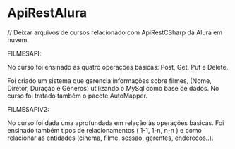 # ApiRestAlura
// Deixar arquivos de cursos relacionado com ApiRestCSharp da Alura em nuvem.


FILMESAPI:

No curso foi ensinado as quatro operações básicas:
Post, Get, Put e Delete.

Foi criado um sistema que gerencia informações sobre filmes, (Nome, Diretor, Duração e Gêneros) utilizando o MySql como base de dados.
No curso foi tratado também o pacote AutoMapper.

FILMESAPIV2:

No curso foi dada uma aprofundada em relação às operações básicas. 
Foi ensinado também tipos de relacionamentos ( 1-1, 1-n, n-n ) e como relacionar as entidades (cinema, filme, sessao, gerentes, enderecos..).
